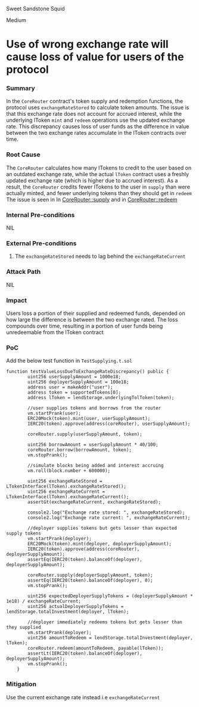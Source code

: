 Sweet Sandstone Squid

Medium

# Use of wrong exchange rate will cause loss of value for users of the protocol

### Summary

In the `CoreRouter` contract's token supply and redemption functions, the protocol uses `exchangeRateStored` to calculate token amounts. The issue is that this exchange rate does not account for accrued interest, while the underlying lToken `mint` and `redeem` operations use the updated exchange rate. This discrepancy causes loss of user funds as the difference in value between the two exchange rates accumulate in the lToken contracts over time.

### Root Cause

The `CoreRouter` calculates how many lTokens to credit to the user based on an outdated exchange rate, while the actual `lToken` contract uses a freshly updated exchange rate (which is higher due to accrued interest). As a result, the `CoreRouter` credits fewer lTokens to the user in `supply` than were actually minted, and fewer underlying tokens than they should get in `redeem`
The issue is seen in In [CoreRouter::supply](https://github.com/sherlock-audit/2025-05-lend-audit-contest/blob/main/Lend-V2/src/LayerZero/CoreRouter.sol#L61) and in [CoreRouter::redeem](https://github.com/sherlock-audit/2025-05-lend-audit-contest/blob/main/Lend-V2/src/LayerZero/CoreRouter.sol#L100)

### Internal Pre-conditions

NIL

### External Pre-conditions

1. The `exchangeRateStored` needs to lag behind the `exchangeRateCurrent`

### Attack Path

NIL

### Impact

Users loss a portion of their supplied and redeemed funds, depended on how large the difference is between the two exchange rated. The loss compounds over time, resulting in a portion of user funds being unredeemable from the lToken contract

### PoC

Add the below test function in `TestSupplying.t.sol`
```solidity
function testValueLossDueToExchangeRateDiscrepancy() public {
        uint256 userSupplyAmount = 1000e18;
        uint256 deployerSupplyAmount = 100e18;
        address user = makeAddr("user");
        address token = supportedTokens[0];
        address lToken = lendStorage.underlyingTolToken(token);

        //user supplies tokens and borrows from the router
        vm.startPrank(user);
        ERC20Mock(token).mint(user, userSupplyAmount);
        IERC20(token).approve(address(coreRouter), userSupplyAmount);

        coreRouter.supply(userSupplyAmount, token);

        uint256 borrowAmount = userSupplyAmount * 40/100;
        coreRouter.borrow(borrowAmount, token);
        vm.stopPrank();

        //simulate blocks being added and interest accruing
        vm.roll(block.number + 600000);

        uint256 exchangeRateStored = LTokenInterface(lToken).exchangeRateStored();
        uint256 exchangeRateCurrent = LTokenInterface(lToken).exchangeRateCurrent();
        assertGt(exchangeRateCurrent, exchangeRateStored);

        console2.log("Exchange rate stored: ", exchangeRateStored);
        console2.log("Exchange rate current: ", exchangeRateCurrent);

        //deployer supplies tokens but gets lesser than expected supply tokens
        vm.startPrank(deployer);
        ERC20Mock(token).mint(deployer, deployerSupplyAmount);
        IERC20(token).approve(address(coreRouter), deployerSupplyAmount);
        assertEq(IERC20(token).balanceOf(deployer), deployerSupplyAmount);

        coreRouter.supply(deployerSupplyAmount, token);
        assertEq(IERC20(token).balanceOf(deployer), 0);
        vm.stopPrank();

        uint256 expectedDeployerSupplyTokens = (deployerSupplyAmount * 1e18) / exchangeRateCurrent;
        uint256 actualDeployerSupplyTokens = lendStorage.totalInvestment(deployer, lToken);

        //deployer immediately redeems tokens but gets lesser than they supplied
        vm.startPrank(deployer);
        uint256 amountToRedeem = lendStorage.totalInvestment(deployer, lToken);
        coreRouter.redeem(amountToRedeem, payable(lToken));
        assertLt(IERC20(token).balanceOf(deployer), deployerSupplyAmount);
        vm.stopPrank();
    }
```

### Mitigation

Use the current exchange rate instead i.e `exchangeRateCurrent`